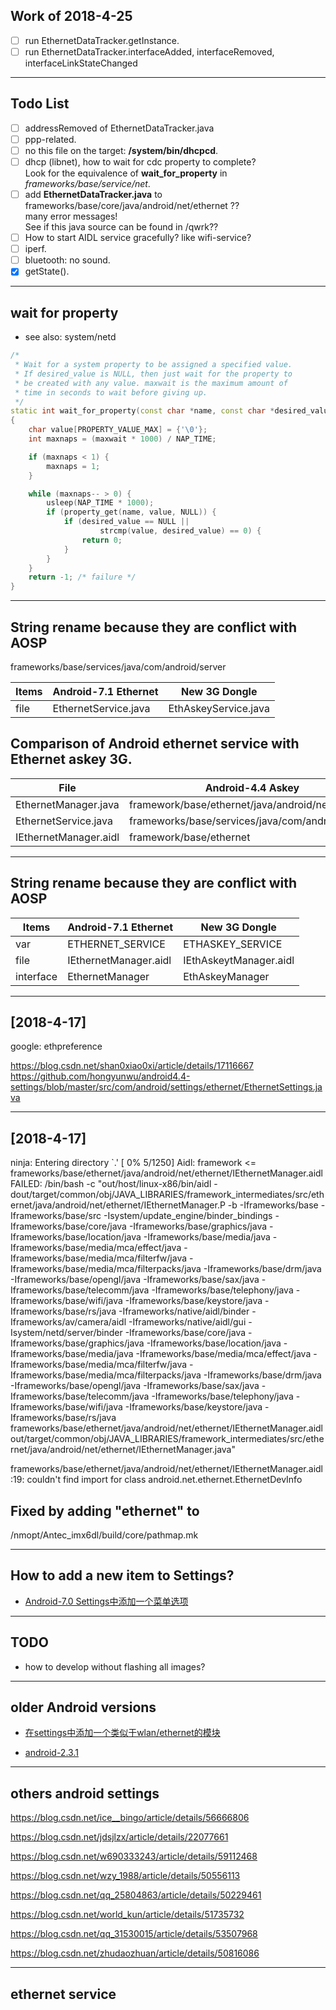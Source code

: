 
## Work of 2018-4-25
- [ ] run EthernetDataTracker.getInstance.
- [ ] run EthernetDataTracker.interfaceAdded, interfaceRemoved, interfaceLinkStateChanged

-----------------------------
## Todo List
- [ ] addressRemoved of EthernetDataTracker.java
- [ ] ppp-related.
- [ ] no this file on the target: **/system/bin/dhcpcd**.  
- [ ] dhcp (libnet), how to wait for cdc property to complete?  
Look for the equivalence of **wait_for_property** in *frameworks/base/service/net*.
- [ ] add **EthernetDataTracker.java** to 
frameworks/base/core/java/android/net/ethernet ??  
many error messages!  
See if this java source can be found in /qwrk??  
- [ ] How to start AIDL service gracefully? like wifi-service?
- [ ] iperf.
- [ ] bluetooth: no sound.
- [x] getState().

-----------------------------------------------------
## wait for property

* see also: system/netd

```cpp
/*
 * Wait for a system property to be assigned a specified value.
 * If desired_value is NULL, then just wait for the property to
 * be created with any value. maxwait is the maximum amount of
 * time in seconds to wait before giving up.
 */
static int wait_for_property(const char *name, const char *desired_value, int maxwait)
{
    char value[PROPERTY_VALUE_MAX] = {'\0'};
    int maxnaps = (maxwait * 1000) / NAP_TIME;

    if (maxnaps < 1) {
        maxnaps = 1;
    }

    while (maxnaps-- > 0) {
        usleep(NAP_TIME * 1000);
        if (property_get(name, value, NULL)) {
            if (desired_value == NULL ||
                    strcmp(value, desired_value) == 0) {
                return 0;
            }
        }
    }
    return -1; /* failure */
}
```

-----------------------------------------------------

## String rename because they are conflict with AOSP
frameworks/base/services/java/com/android/server

Items | Android-7.1 Ethernet | New 3G Dongle 
----- | -------------------- | --------------
file | EthernetService.java | EthAskeyService.java






## Comparison of Android ethernet service with Ethernet askey 3G.

File | Android-4.4 Askey | Android-7.1 Ethernet | 3G Dongle 
----- | ---------------- | --------- | ----------
EthernetManager.java  | framework/base/ethernet/java/android/net/ethernet | frameworks/base/core/java/android/net
EthernetService.java  | frameworks/base/services/java/com/android/server | frameworks/opt/net/ethernet | frameworks/base/services/java
IEthernetManager.aidl | framework/base/ethernet | frameworks/base/core/java/android/net | ~IEthAskeyManager.aidl~



-----------------------------------------------------
## String rename because they are conflict with AOSP

Items | Android-7.1 Ethernet | New 3G Dongle 
----- | -------------------- | --------------
var | ETHERNET_SERVICE | ETHASKEY_SERVICE
file | IEthernetManager.aidl | IEthAskeytManager.aidl
interface | EthernetManager | EthAskeyManager




-----------------------------------------------------

## [2018-4-17]
google: ethpreference

https://blog.csdn.net/shan0xiao0xi/article/details/17116667
https://github.com/hongyunwu/android4.4-settings/blob/master/src/com/android/settings/ethernet/EthernetSettings.java





-----------------------------------------------------
## [2018-4-17]

ninja: Entering directory `.'
[  0% 5/1250] Aidl: framework <= frameworks/base/ethernet/java/android/net/ethernet/IEthernetManager.aidl
FAILED: /bin/bash -c "out/host/linux-x86/bin/aidl -dout/target/common/obj/JAVA_LIBRARIES/framework_intermediates/src/ethernet/java/android/net/ethernet/IEthernetManager.P -b  -Iframeworks/base -Iframeworks/base/src -Isystem/update_engine/binder_bindings -Iframeworks/base/core/java -Iframeworks/base/graphics/java -Iframeworks/base/location/java -Iframeworks/base/media/java -Iframeworks/base/media/mca/effect/java -Iframeworks/base/media/mca/filterfw/java -Iframeworks/base/media/mca/filterpacks/java -Iframeworks/base/drm/java -Iframeworks/base/opengl/java -Iframeworks/base/sax/java -Iframeworks/base/telecomm/java -Iframeworks/base/telephony/java -Iframeworks/base/wifi/java -Iframeworks/base/keystore/java -Iframeworks/base/rs/java -Iframeworks/native/aidl/binder -Iframeworks/av/camera/aidl -Iframeworks/native/aidl/gui -Isystem/netd/server/binder -Iframeworks/base/core/java -Iframeworks/base/graphics/java -Iframeworks/base/location/java -Iframeworks/base/media/java -Iframeworks/base/media/mca/effect/java -Iframeworks/base/media/mca/filterfw/java -Iframeworks/base/media/mca/filterpacks/java -Iframeworks/base/drm/java -Iframeworks/base/opengl/java -Iframeworks/base/sax/java -Iframeworks/base/telecomm/java -Iframeworks/base/telephony/java -Iframeworks/base/wifi/java -Iframeworks/base/keystore/java -Iframeworks/base/rs/java frameworks/base/ethernet/java/android/net/ethernet/IEthernetManager.aidl out/target/common/obj/JAVA_LIBRARIES/framework_intermediates/src/ethernet/java/android/net/ethernet/IEthernetManager.java"

frameworks/base/ethernet/java/android/net/ethernet/IEthernetManager.aidl:19: couldn't find import for class android.net.ethernet.EthernetDevInfo

## Fixed by adding "ethernet" to 
/nmopt/Antec_imx6dl/build/core/pathmap.mk

-----------------------------------------------------






## How to add a new item to Settings?

* [Android-7.0 Settings中添加一个菜单选项](https://blog.csdn.net/qq_25804863/article/details/50229461)



-----------------------------------------------------
## TODO

* how to develop without flashing all images?





-----------------------------------------------------


## older Android versions


* [在settings中添加一个类似于wlan/ethernet的模块](https://blog.csdn.net/ice__bingo/article/details/56666806)


* [android-2.3.1](https://blog.csdn.net/jdsjlzx/article/details/22077661)


-------------------------------------


## others android settings

https://blog.csdn.net/ice__bingo/article/details/56666806

https://blog.csdn.net/jdsjlzx/article/details/22077661

https://blog.csdn.net/w690333243/article/details/59112468

https://blog.csdn.net/wzy_1988/article/details/50556113

https://blog.csdn.net/qq_25804863/article/details/50229461

https://blog.csdn.net/world_kun/article/details/51735732

https://blog.csdn.net/qq_31530015/article/details/53507968

https://blog.csdn.net/zhudaozhuan/article/details/50816086

------------------------------------

## ethernet service



